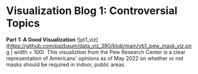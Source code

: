 # Visualization Blog 1: Controversial Topics
**Part 1: A Good Visualization**
![pt1_viz](https://github.com/pazbaum/data_viz_390/blob/main/vb1_pew_mask_viz.png | width = 100)
<img pt1_viz="https://github.com/pazbaum/data_viz_390/blob/main/vb1_pew_mask_viz.png">
This visualiztion from the Pew Research Center is a clear representation of Americans' opinions as of May 2022 on whether or not masks should be required in indoor, public areas.
